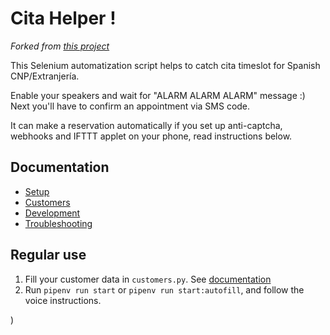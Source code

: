 # Cita Helper !

_Forked from [this project](https://github.com/cita-bot/cita-bot)_

This Selenium automatization script helps to catch cita timeslot for Spanish CNP/Extranjería.

Enable your speakers and wait for "ALARM ALARM ALARM" message :) Next you'll have to confirm an appointment via SMS code.

It can make a reservation automatically if you set up anti-captcha, webhooks and IFTTT applet on your phone, read instructions below.

## Documentation

- [Setup](./docs/setup.md)
- [Customers](./docs/customers.md)
- [Development](./docs/development.md)
- [Troubleshooting](./docs/troubleshooting.md)

## Regular use

1. Fill your customer data in `customers.py`. See [documentation](./docs/customers.md)
2. Run `pipenv run start` or `pipenv run start:autofill`, and follow the voice instructions.

)
